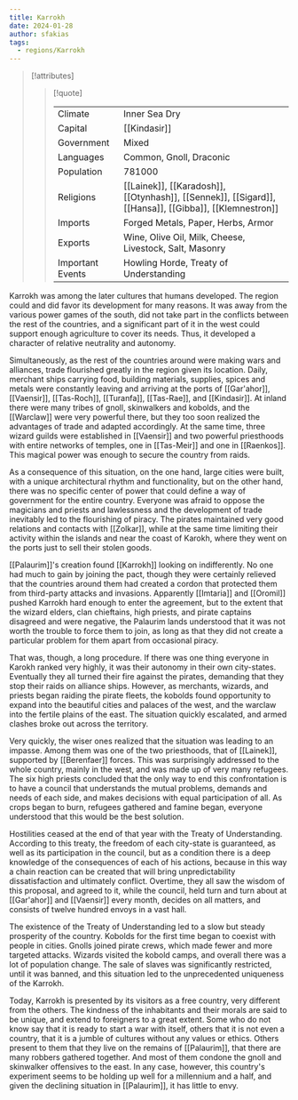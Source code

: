 ```yaml
---
title: Karrokh
date: 2024-01-28
author: sfakias
tags:
  - regions/Karrokh
---
```


> [!attributes]
> 
> > [!quote]
> >
> > | | |
> > | --- | --- |
> > | Climate | Inner Sea Dry |
> > | Capital | [[Kindasir]] |
> > | Government | Mixed |
> > | Languages | Common, Gnoll, Draconic |
> > | Population | 781000 |
> > | Religions | [[Lainek]], [[Karadosh]], [[Otynhash]], [[Sennek]], [[Sigard]], [[Hansa]], [[Gibba]], [[Klemnestron]] |
> > | Imports | Forged Metals, Paper, Herbs, Armor |
> > | Exports | Wine, Olive Oil, Milk, Cheese, Livestock, Salt, Masonry |
> > | Important Events | Howling Horde, Treaty of Understanding |

Karrokh was among the later cultures that humans developed. The region could and did favor its development for many reasons. It was away from the various power games of the south, did not take part in the conflicts between the rest of the countries, and a significant part of it in the west could support enough agriculture to cover its needs. Thus, it developed a character of relative neutrality and autonomy.

Simultaneously, as the rest of the countries around were making wars and alliances, trade flourished greatly in the region given its location. Daily, merchant ships carrying food, building materials, supplies, spices and metals were constantly leaving and arriving at the ports of [[Gar'ahor]], [[Vaensir]], [[Tas-Roch]], [[Turanfa]], [[Tas-Rae]], and [[Kindasir]]. At inland there were many tribes of gnoll, skinwalkers and kobolds, and the [[Warclaw]] were very powerful there, but they too soon realized the advantages of trade and adapted accordingly. At the same time, three wizard guilds were established in [[Vaensir]] and two powerful priesthoods with entire networks of temples, one in [[Tas-Meir]] and one in [[Raenkos]]. This magical power was enough to secure the country from raids.

As a consequence of this situation, on the one hand, large cities were built, with a unique architectural rhythm and functionality, but on the other hand, there was no specific center of power that could define a way of government for the entire country. Everyone was afraid to oppose the magicians and priests and lawlessness and the development of trade inevitably led to the flourishing of piracy. The pirates maintained very good relations and contacts with [[Zolkar]], while at the same time limiting their activity within the islands and near the coast of Karokh, where they went on the ports just to sell their stolen goods.

[[Palaurim]]'s creation found [[Karrokh]] looking on indifferently. No one had much to gain by joining the pact, though they were certainly relieved that the countries around them had created a cordon that protected them from third-party attacks and invasions. Apparently [[Imtaria]] and [[Oromil]] pushed Karrokh hard enough to enter the agreement, but to the extent that the wizard elders, clan chieftains, high priests, and pirate captains disagreed and were negative, the Palaurim lands understood that it was not worth the trouble to force them to join, as long as that they did not create a particular problem for them apart from occasional piracy.

That was, though, a long procedure. If there was one thing everyone in Karokh ranked very highly, it was their autonomy in their own city-states. Eventually they all turned their fire against the pirates, demanding that they stop their raids on alliance ships. However, as merchants, wizards, and priests began raiding the pirate fleets, the kobolds found opportunity to expand into the beautiful cities and palaces of the west, and the warclaw into the fertile plains of the east. The situation quickly escalated, and armed clashes broke out across the territory.

Very quickly, the wiser ones realized that the situation was leading to an impasse. Among them was one of the two priesthoods, that of [[Lainek]], supported by [[Berenfaer]] forces. This was surprisingly addressed to the whole country, mainly in the west, and was made up of very many refugees. The six high priests concluded that the only way to end this confrontation is to have a council that understands the mutual problems, demands and needs of each side, and makes decisions with equal participation of all. As crops began to burn, refugees gathered and famine began, everyone understood that this would be the best solution.

Hostilities ceased at the end of that year with the Treaty of Understanding. According to this treaty, the freedom of each city-state is guaranteed, as well as its participation in the council, but as a condition there is a deep knowledge of the consequences of each of his actions, because in this way a chain reaction can be created that will bring unpredictability dissatisfaction and ultimately conflict. Overtime, they all saw the wisdom of this proposal, and agreed to it, while the council, held turn and turn about at [[Gar'ahor]] and [[Vaensir]] every month, decides on all matters, and consists of twelve hundred envoys in a vast hall.

The existence of the Treaty of Understanding led to a slow but steady prosperity of the country. Kobolds for the first time began to coexist with people in cities. Gnolls joined pirate crews, which made fewer and more targeted attacks. Wizards visited the kobold camps, and overall there was a lot of population change. The sale of slaves was significantly restricted, until it was banned, and this situation led to the unprecedented uniqueness of the Karrokh.

Today, Karrokh is presented by its visitors as a free country, very different from the others. The kindness of the inhabitants and their morals are said to be unique, and extend to foreigners to a great extent. Some who do not know say that it is ready to start a war with itself, others that it is not even a country, that it is a jumble of cultures without any values or ethics. Others present to them that they live on the remains of [[Palaurim]], that there are many robbers gathered together. And most of them condone the gnoll and skinwalker offensives to the east. In any case, however, this country's experiment seems to be holding up well for a millennium and a half, and given the declining situation in [[Palaurim]], it has little to envy.